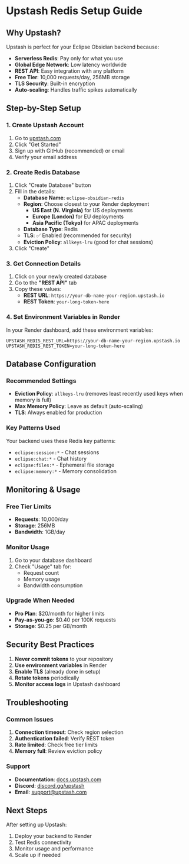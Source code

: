 # Upstash Redis Setup Guide

## Why Upstash?

Upstash is perfect for your Eclipse Obsidian backend because:
- **Serverless Redis**: Pay only for what you use
- **Global Edge Network**: Low latency worldwide
- **REST API**: Easy integration with any platform
- **Free Tier**: 10,000 requests/day, 256MB storage
- **TLS Security**: Built-in encryption
- **Auto-scaling**: Handles traffic spikes automatically

## Step-by-Step Setup

### 1. Create Upstash Account
1. Go to [upstash.com](https://upstash.com)
2. Click "Get Started"
3. Sign up with GitHub (recommended) or email
4. Verify your email address

### 2. Create Redis Database
1. Click "Create Database" button
2. Fill in the details:
   - **Database Name**: `eclipse-obsidian-redis`
   - **Region**: Choose closest to your Render deployment
     - **US East (N. Virginia)** for US deployments
     - **Europe (London)** for EU deployments
     - **Asia Pacific (Tokyo)** for APAC deployments
   - **Database Type**: Redis
   - **TLS**: ✅ Enabled (recommended for security)
   - **Eviction Policy**: `allkeys-lru` (good for chat sessions)
3. Click "Create"

### 3. Get Connection Details
1. Click on your newly created database
2. Go to the **"REST API"** tab
3. Copy these values:
   - **REST URL**: `https://your-db-name-your-region.upstash.io`
   - **REST Token**: `your-long-token-here`

### 4. Set Environment Variables in Render
In your Render dashboard, add these environment variables:
```
UPSTASH_REDIS_REST_URL=https://your-db-name-your-region.upstash.io
UPSTASH_REDIS_REST_TOKEN=your-long-token-here
```

## Database Configuration

### Recommended Settings
- **Eviction Policy**: `allkeys-lru` (removes least recently used keys when memory is full)
- **Max Memory Policy**: Leave as default (auto-scaling)
- **TLS**: Always enabled for production

### Key Patterns Used
Your backend uses these Redis key patterns:
- `eclipse:session:*` - Chat sessions
- `eclipse:chat:*` - Chat history
- `eclipse:files:*` - Ephemeral file storage
- `eclipse:memory:*` - Memory consolidation

## Monitoring & Usage

### Free Tier Limits
- **Requests**: 10,000/day
- **Storage**: 256MB
- **Bandwidth**: 1GB/day

### Monitor Usage
1. Go to your database dashboard
2. Check "Usage" tab for:
   - Request count
   - Memory usage
   - Bandwidth consumption

### Upgrade When Needed
- **Pro Plan**: $20/month for higher limits
- **Pay-as-you-go**: $0.40 per 100K requests
- **Storage**: $0.25 per GB/month

## Security Best Practices

1. **Never commit tokens** to your repository
2. **Use environment variables** in Render
3. **Enable TLS** (already done in setup)
4. **Rotate tokens** periodically
5. **Monitor access logs** in Upstash dashboard

## Troubleshooting

### Common Issues
1. **Connection timeout**: Check region selection
2. **Authentication failed**: Verify REST token
3. **Rate limited**: Check free tier limits
4. **Memory full**: Review eviction policy

### Support
- **Documentation**: [docs.upstash.com](https://docs.upstash.com)
- **Discord**: [discord.gg/upstash](https://discord.gg/upstash)
- **Email**: support@upstash.com

## Next Steps
After setting up Upstash:
1. Deploy your backend to Render
2. Test Redis connectivity
3. Monitor usage and performance
4. Scale up if needed
